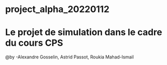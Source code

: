 # project_alpha_20220112
# Le projet de simulation dans le cadre du cours CPS
@by
-Alexandre Gosselin, Astrid Passot, Roukia Mahad-Ismail
